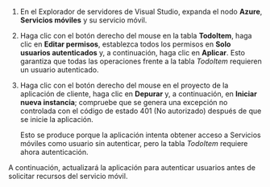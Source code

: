 
1. En el Explorador de servidores de Visual Studio, expanda el nodo **Azure**, **Servicios móviles** y su servicio móvil.

2. Haga clic con el botón derecho del mouse en la tabla **TodoItem**, haga clic en **Editar permisos**, establezca todos los permisos en **Solo usuarios autenticados** y, a continuación, haga clic en **Aplicar**. Esto garantiza que todas las operaciones frente a la tabla _TodoItem_ requieren un usuario autenticado.

3. Haga clic con el botón derecho del mouse en el proyecto de la aplicación de cliente, haga clic en **Depurar** y, a continuación, en **Iniciar nueva instancia**; compruebe que se genera una excepción no controlada con el código de estado 401 (No autorizado) después de que se inicie la aplicación.

	Esto se produce porque la aplicación intenta obtener acceso a Servicios móviles como usuario sin autenticar, pero la tabla *TodoItem* requiere ahora autenticación.

A continuación, actualizará la aplicación para autenticar usuarios antes de solicitar recursos del servicio móvil.

<!---HONumber=July15_HO1-->